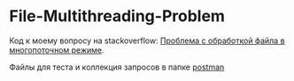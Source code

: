# File-Multithreading-Problem

Код к моему вопросу на stackoverflow: [Проблема с обработкой файла в многопоточном режиме](https://ru.stackoverflow.com/questions/1609849/Проблема-с-обработкой-файла-в-многопоточном-режиме).

Файлы для теста и коллекция запросов в папке [postman](./postman) 

